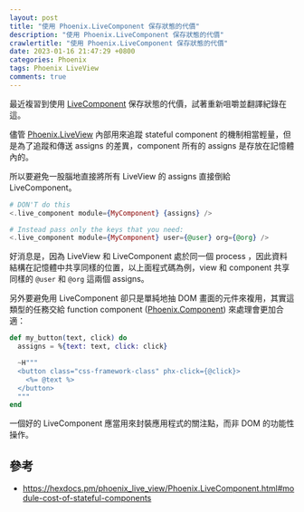 ```yaml
---
layout: post
title: "使用 Phoenix.LiveComponent 保存狀態的代價"
description: "使用 Phoenix.LiveComponent 保存狀態的代價"
crawlertitle: "使用 Phoenix.LiveComponent 保存狀態的代價"
date: 2023-01-16 21:47:29 +0800
categories: Phoenix
tags: Phoenix LiveView
comments: true
---
```


最近複習到使用 [LiveComponent](https://hexdocs.pm/phoenix_live_view/Phoenix.LiveComponent.html) 保存狀態的代價，試著重新咀嚼並翻譯紀錄在這。

儘管 [Phoenix.LiveView](https://www.phoenixframework.org/) 內部用來追蹤 stateful component 的機制相當輕量，但是為了追蹤和傳送 assigns 的差異，component 所有的 assigns 是存放在記憶體內的。

所以要避免一股腦地直接將所有 LiveView 的 assigns 直接倒給 LiveComponent。

```elixir
# DON'T do this
<.live_component module={MyComponent} {assigns} />

# Instead pass only the keys that you need:
<.live_component module={MyComponent} user={@user} org={@org} />
```

好消息是，因為 LiveView 和 LiveComponent 處於同一個 process ，因此資料結構在記憶體中共享同樣的位置，以上面程式碼為例，view 和 component 共享同樣的 `@user` 和 `@org` 這兩個 assigns。

另外要避免用 LiveComponent 卻只是單純地抽 DOM 畫面的元件來複用，其實這類型的任務交給 function component ([Phoenix.Component](https://hexdocs.pm/phoenix_live_view/Phoenix.Component.html)) 來處理會更加合適：

```elixir
def my_button(text, click) do
  assigns = %{text: text, click: click}

  ~H"""
  <button class="css-framework-class" phx-click={@click}>
    <%= @text %>
  </button>
  """
end
```

一個好的 LiveComponent 應當用來封裝應用程式的關注點，而非 DOM 的功能性操作。

## 參考
- <https://hexdocs.pm/phoenix_live_view/Phoenix.LiveComponent.html#module-cost-of-stateful-components> 
















